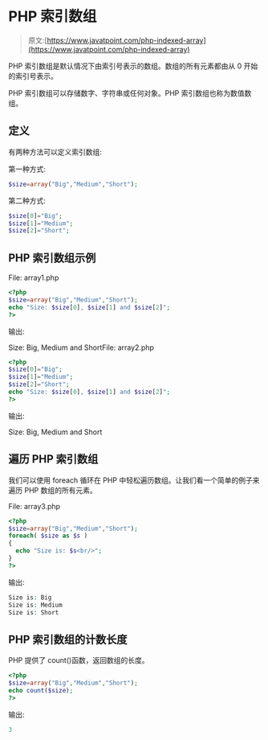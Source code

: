 # PHP 索引数组

> 原文:[https://www.javatpoint.com/php-indexed-array](https://www.javatpoint.com/php-indexed-array)

PHP 索引数组是默认情况下由索引号表示的数组。数组的所有元素都由从 0 开始的索引号表示。

PHP 索引数组可以存储数字、字符串或任何对象。PHP 索引数组也称为数值数组。

## 定义

有两种方法可以定义索引数组:

第一种方式:

```php
$size=array("Big","Medium","Short");

```

第二种方式:

```php
$size[0]="Big";
$size[1]="Medium";
$size[2]="Short";

```

## PHP 索引数组示例

File: array1.php

```php
<?php
$size=array("Big","Medium","Short");
echo "Size: $size[0], $size[1] and $size[2]";
?>

```

输出:

Size: Big, Medium and ShortFile: array2.php

```php
<?php
$size[0]="Big";
$size[1]="Medium";
$size[2]="Short";
echo "Size: $size[0], $size[1] and $size[2]";
?>

```

输出:

Size: Big, Medium and Short

## 遍历 PHP 索引数组

我们可以使用 foreach 循环在 PHP 中轻松遍历数组。让我们看一个简单的例子来遍历 PHP 数组的所有元素。

File: array3.php

```php
<?php
$size=array("Big","Medium","Short");
foreach( $size as $s )
{
  echo "Size is: $s<br/>";
}
?>

```

输出:

```php
Size is: Big
Size is: Medium
Size is: Short

```

## PHP 索引数组的计数长度

PHP 提供了 count()函数，返回数组的长度。

```php
<?php
$size=array("Big","Medium","Short");
echo count($size);
?>

```

输出:

```php
3

```